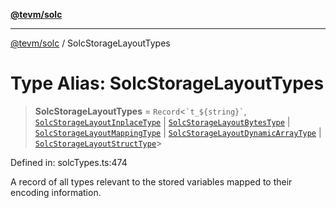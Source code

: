 [**@tevm/solc**](../README.md)

***

[@tevm/solc](../globals.md) / SolcStorageLayoutTypes

# Type Alias: SolcStorageLayoutTypes

> **SolcStorageLayoutTypes** = `Record`\<`` `t_${string}` ``, [`SolcStorageLayoutInplaceType`](../interfaces/SolcStorageLayoutInplaceType.md) \| [`SolcStorageLayoutBytesType`](../interfaces/SolcStorageLayoutBytesType.md) \| [`SolcStorageLayoutMappingType`](../interfaces/SolcStorageLayoutMappingType.md) \| [`SolcStorageLayoutDynamicArrayType`](../interfaces/SolcStorageLayoutDynamicArrayType.md) \| [`SolcStorageLayoutStructType`](../interfaces/SolcStorageLayoutStructType.md)\>

Defined in: solcTypes.ts:474

A record of all types relevant to the stored variables mapped to their encoding information.
